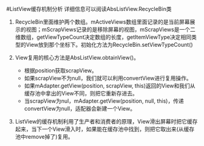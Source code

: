 #ListView缓存机制分析
详细信息可以阅读AbsListView.RecycleBin类

1. RecycleBin里面维护两个数组。mActiveViews数组里面记录的是当前屏幕展示的视图；mScrapViews记录的是移除屏幕的视图，mScrapViews是一个二维数组，getViewTypeCount决定数组的长度，getItemViewType决定相同类型的View放到那个坐标下。初始化方法为RecycleBin.setViewTypeCount()
2. View复用的核心方法是AbsListView.obtainView()。
   * 根据position获取scrapView。
   * 如果scrapView不为null，我们就可以利用convertView进行复用操作。
   * 如果mAdapter.getView(position, scrapView, this)返回的View和我们从缓存池中拿出的View不同，则把它重新存进去。
   * 当scrapView为nul，mAdapter.getView(position, null, this)，传递convertView为null，适配器会新建一个View。

3. ListView的缓存机制利用了生产者和消费者的原理，View滑出屏幕时把它缓存起来，当下一个View滑入时，如果能在缓存池中找到，则把它取出来(从缓存池中remove掉了)复用。

